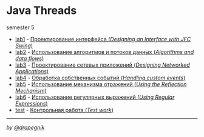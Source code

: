 # Java Threads

semester 5

* [lab1](https://github.com/Drapegnik/bsu/tree/master/programming/java/sem5/lab1) -
  [Проектирование интерфейса (_Designing an Interface with JFC Swing_)](https://drapegnik.github.io/bsu/programming/java/sem5/lab1/)
* [lab2](https://github.com/Drapegnik/bsu/tree/master/programming/java/sem5/lab2) -
  [Использование алгоритмов и потоков данных (_Algorithms and data flows_)](https://drapegnik.github.io/bsu/programming/java/sem5/lab2/)
* [lab3](https://github.com/Drapegnik/bsu/tree/master/programming/java/sem5/lab3) -
  [Проектирование сетевых приложений (_Designing Networked Applications_)](https://drapegnik.github.io/bsu/programming/java/sem5/lab3/)
* [lab4](https://github.com/Drapegnik/bsu/tree/master/programming/java/sem5/lab4) -
  [Обработка собственных событий (_Handling custom events_)](https://drapegnik.github.io/bsu/programming/java/sem5/lab4/)
* [lab5](https://github.com/Drapegnik/bsu/tree/master/programming/java/sem5/lab5) -
  [Использование механизма отражений (_Using the Reflection Mechanism_)](https://drapegnik.github.io/bsu/programming/java/sem5/lab5/)
* [lab6](https://github.com/Drapegnik/bsu/tree/master/programming/java/sem5/lab6) -
  [Использование регулярных выражений (_Using Regular Expressions_)](https://drapegnik.github.io/bsu/programming/java/sem5/lab6/)
* [test](https://github.com/Drapegnik/bsu/tree/master/programming/java/sem5/test) -
  [Контрольная работа (_Test work_)](https://drapegnik.github.io/bsu/programming/java/sem5/test/)

---

_by [@drapegnik](https://github.com/Drapegnik)_
